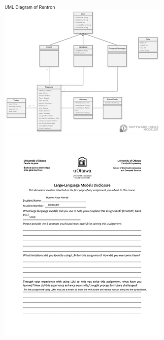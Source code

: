 UML Diagram of Rentron
![alt text](Classdiagram1.png)
![alt text](LLM_Disclosure_Deliverable_1.png)
